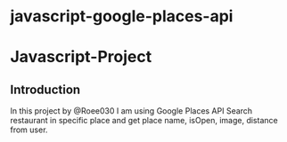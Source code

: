 # javascript-google-places-api
# Javascript-Project

## Introduction
In this project by @Roee030 I am using Google Places API
Search restaurant in specific place and get place name, isOpen, image, distance from user.
